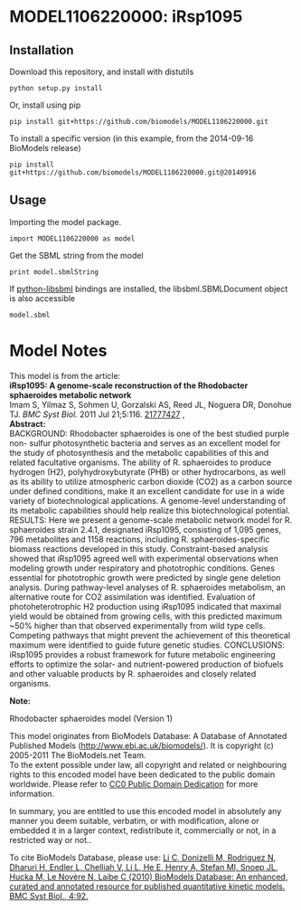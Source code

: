 # MODEL1106220000: iRsp1095

## Installation

Download this repository, and install with distutils

`python setup.py install`

Or, install using pip

`pip install git+https://github.com/biomodels/MODEL1106220000.git`

To install a specific version (in this example, from the 2014-09-16 BioModels release)

`pip install git+https://github.com/biomodels/MODEL1106220000.git@20140916`

## Usage

Importing the model package.

`import MODEL1106220000 as model`

Get the SBML string from the model

`print model.sbmlString`

If [python-libsbml](https://pypi.python.org/pypi/python-libsbml) bindings are
installed, the libsbml.SBMLDocument object is also accessible

`model.sbml`


# Model Notes


This model is from the article:  
**iRsp1095: A genome-scale reconstruction of the Rhodobacter sphaeroides metabolic network**   
Imam S, Yilmaz S, Sohmen U, Gorzalski AS, Reed JL, Noguera DR, Donohue TJ.
_BMC Syst Biol._ 2011 Jul 21;5:116.
[21777427](http://www.ncbi.nlm.nih.gov/pubmed/21777427) ,  
**Abstract:**   
BACKGROUND: Rhodobacter sphaeroides is one of the best studied purple non-
sulfur photosynthetic bacteria and serves as an excellent model for the study
of photosynthesis and the metabolic capabilities of this and related
facultative organisms. The ability of R. sphaeroides to produce hydrogen (H2),
polyhydroxybutyrate (PHB) or other hydrocarbons, as well as its ability to
utilize atmospheric carbon dioxide (CO2) as a carbon source under defined
conditions, make it an excellent candidate for use in a wide variety of
biotechnological applications. A genome-level understanding of its metabolic
capabilities should help realize this biotechnological potential. RESULTS:
Here we present a genome-scale metabolic network model for R. sphaeroides
strain 2.4.1, designated iRsp1095, consisting of 1,095 genes, 796 metabolites
and 1158 reactions, including R. sphaeroides-specific biomass reactions
developed in this study. Constraint-based analysis showed that iRsp1095 agreed
well with experimental observations when modeling growth under respiratory and
phototrophic conditions. Genes essential for phototrophic growth were
predicted by single gene deletion analysis. During pathway-level analyses of
R. sphaeroides metabolism, an alternative route for CO2 assimilation was
identified. Evaluation of photoheterotrophic H2 production using iRsp1095
indicated that maximal yield would be obtained from growing cells, with this
predicted maximum ~50% higher than that observed experimentally from wild type
cells. Competing pathways that might prevent the achievement of this
theoretical maximum were identified to guide future genetic studies.
CONCLUSIONS: iRsp1095 provides a robust framework for future metabolic
engineering efforts to optimize the solar- and nutrient-powered production of
biofuels and other valuable products by R. sphaeroides and closely related
organisms.

**Note:**

Rhodobacter sphaeroides model (Version 1)

This model originates from BioModels Database: A Database of Annotated
Published Models (http://www.ebi.ac.uk/biomodels/). It is copyright (c)
2005-2011 The BioModels.net Team.  
To the extent possible under law, all copyright and related or neighbouring
rights to this encoded model have been dedicated to the public domain
worldwide. Please refer to [CC0 Public Domain
Dedication](http://creativecommons.org/publicdomain/zero/1.0/) for more
information.

In summary, you are entitled to use this encoded model in absolutely any
manner you deem suitable, verbatim, or with modification, alone or embedded it
in a larger context, redistribute it, commercially or not, in a restricted way
or not..  
  
To cite BioModels Database, please use: [Li C, Donizelli M, Rodriguez N,
Dharuri H, Endler L, Chelliah V, Li L, He E, Henry A, Stefan MI, Snoep JL,
Hucka M, Le Novère N, Laibe C (2010) BioModels Database: An enhanced, curated
and annotated resource for published quantitative kinetic models. BMC Syst
Biol., 4:92.](http://www.ncbi.nlm.nih.gov/pubmed/20587024)


